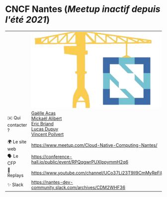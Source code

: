 # CNCF Nantes (_**Meetup inactif depuis l'été 2021**_)

|                                |     |
| ------------------------------ | --- |
|                | ![logo](logo.jpeg)   
| ✉️ Qui contacter ?             | [Gaëlle Acas](https://twitter.com/gaelleacas)<br/>[Mickaël Alibert](https://twitter.com/alibert_m)<br/>[Eric Briand](https://twitter.com/eric_briand)<br/>[Lucas Dupuy](https://twitter.com/louckousse)<br/>[Vincent Poilvert](https://twitter.com/vincentpoilvert) |
| 🌍 Le site web                 | https://www.meetup.com/Cloud-Native-Computing-Nantes/ |
| 🗣 Le CFP                       |  https://conference-hall.io/public/event/RPQqgwrPUXIppymmH2q6 |
| 🎥 Replays                     | https://www.youtube.com/channel/UCo37Li23T9ll9CmMyReFiUA |
| ✨ Slack                       | https://nantes-dev-community.slack.com/archives/CDM2WHF36 |
